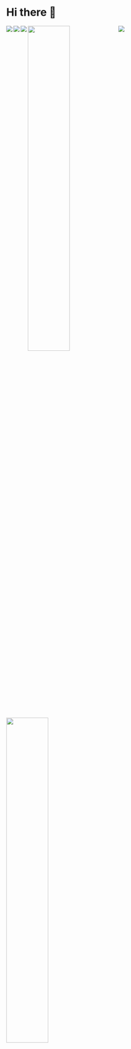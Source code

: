 # Hi there 👋

<img align="left" src="https://img.shields.io/badge/node.js-6DA55F?style=for-the-badge&logo=node.js&logoColor=white"/>

<img align="left" src="https://img.shields.io/badge/javascript-%23323330.svg?style=for-the-badge&logo=javascript&logoColor=%23F7DF1E"/>


<img align="left" src="https://img.shields.io/badge/react_native-%2320232a.svg?style=for-the-badge&logo=react&logoColor=%2361DAFB"/>

<img  src="https://img.shields.io/badge/MongoDB-%234ea94b.svg?style=for-the-badge&logo=mongodb&logoColor=black"/>

<img align="left" width="47%" src="https://github-readme-stats.vercel.app/api?username=elioteloi&show_icons=true&theme=tokyonight"/>  

<img align="left" width="47%" src="https://github-readme-stats.vercel.app/api/top-langs/?username=elioteloi&layout=compact&theme=tokyonight"/>
    


<!--
**elioteloi/elioteloi** is a ✨ _special_ ✨ repository because its `README.md` (this file) appears on your GitHub profile.

Here are some ideas to get you started:

- 🔭 I’m currently working on ...
- 🌱 I’m currently learning ...
- 👯 I’m looking to collaborate on ...
- 🤔 I’m looking for help with ...
- 💬 Ask me about ...
- 📫 How to reach me: ...
- 😄 Pronouns: ...
- ⚡ Fun fact: ...
-->
